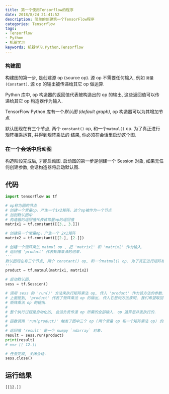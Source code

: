 ```yaml
---
title: 第一个使用Tensorflow的程序
date: 2018/8/24 21:41:52
description: 简单的创建第一个TensorFlow程序
categories: Tensorflow
tags: 
- Tensorflow
- Python
- 机器学习
keywords: 机器学习,Python,Tensorflow
---
```


### 构建图

构建图的第一步, 是创建源 op (source op). 源 op 不需要任何输入, 例如 `常量 (Constant)`. 源 op 的输出被传递给其它 op 做运算.

Python 库中, op 构造器的返回值代表被构造出的 op 的输出, 这些返回值可以传递给其它 op 构造器作为输入.

TensorFlow Python 库有一个*默认图 (default graph)*, op 构造器可以为其增加节点

默认图现在有三个节点, 两个 `constant()` op, 和一个`matmul()` op. 为了真正进行矩阵相乘运算, 并得到矩阵乘法的 结果, 你必须在会话里启动这个图. 

### 在一个会话中启动图

构造阶段完成后, 才能启动图. 启动图的第一步是创建一个 Session 对象, 如果无任何创建参数, 会话构造器将启动默认图.

<!--more-->

## 代码

```python
import tensorflow as tf

# op称为图的节点
# 创建一个常量op，产生一个1x2矩阵，这个op被作为一个节点
# 加到默认图中
# 构造器的返回值代表该常量op的返回值
matrix1 = tf.constant([[3., 3.]])

# 创建另一个常量op，产生一个 2x1矩阵
matrix2 = tf.constant([[2.], [2.]])

# 创建一个矩阵乘法 matmul op , 把 'matrix1' 和 'matrix2' 作为输入.
# 返回值 'product' 代表矩阵乘法的结果.
'''
默认图现在有三个节点, 两个 constant() op, 和一个matmul() op. 为了真正进行矩阵相乘运算, 并得到矩阵乘法的 结果, 你必须在会话里启动这个图.
'''
product = tf.matmul(matrix1, matrix2)

# 启动默认图.
sess = tf.Session()

# 调用 sess 的 'run()' 方法来执行矩阵乘法 op, 传入 'product' 作为该方法的参数.
# 上面提到, 'product' 代表了矩阵乘法 op 的输出, 传入它是向方法表明, 我们希望取回
# 矩阵乘法 op 的输出.
#
# 整个执行过程是自动化的, 会话负责传递 op 所需的全部输入. op 通常是并发执行的.
#
# 函数调用 'run(product)' 触发了图中三个 op (两个常量 op 和一个矩阵乘法 op) 的执行.
#
# 返回值 'result' 是一个 numpy `ndarray` 对象.
result = sess.run(product)
print(result)
# ==> [[ 12.]]

# 任务完成, 关闭会话.
sess.close()
```

## 运行结果

```
[[12.]]
```

